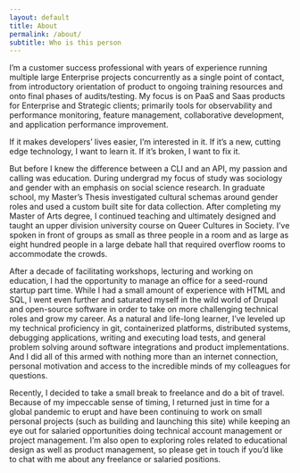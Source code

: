 ```yaml
---
layout: default
title: About
permalink: /about/
subtitle: Who is this person
---
```


I’m a customer success professional with years of experience running multiple large Enterprise projects concurrently as a single point of contact, from introductory orientation of product to ongoing training resources and onto final phases of audits/testing. My focus is on PaaS and Saas products for Enterprise and Strategic clients; primarily tools for observability and performance monitoring, feature management, collaborative development, and application performance improvement.

If it makes developers’ lives easier, I’m interested in it. If it’s a new, cutting edge technology, I want to learn it. If it’s broken, I want to fix it.  

But before I knew the difference between a CLI and an API, my passion and calling was education. During undergrad my focus of study was sociology and gender with an emphasis on social science research. In graduate school, my Master’s Thesis investigated cultural schemas around gender roles and used a custom built site for data collection. After completing my Master of Arts degree, I continued teaching and ultimately designed and taught an upper division university course on Queer Cultures in Society. I’ve spoken in front of groups as small as three people in a room and as large as eight hundred people in a large debate hall that required overflow rooms to accommodate the crowds.

After a decade of facilitating workshops, lecturing and working on education, I had the opportunity to manage an office for a seed-round startup part time. While I had a small amount of experience with HTML and SQL, I went even further and saturated myself in the wild world of Drupal and open-source software in order to take on more challenging technical roles and grow my career. As a natural and life-long learner, I’ve leveled up my technical proficiency in git, containerized platforms, distributed systems, debugging applications, writing and executing load tests, and general problem solving around software integrations and product implementations. And I did all of this armed with nothing more than an internet connection, personal motivation and access to the incredible minds of my colleagues for questions.  

Recently, I decided to take a small break to freelance and do a bit of travel. Because of my impeccable sense of timing, I returned just in time for a global pandemic to erupt and have been continuing to work on small personal projects (such as building and launching this site) while keeping an eye out for salaried opportunities doing technical account management or project management. I’m also open to exploring roles related to educational design as well as product management, so please get in touch if you’d like to chat with me about any freelance or salaried positions.
